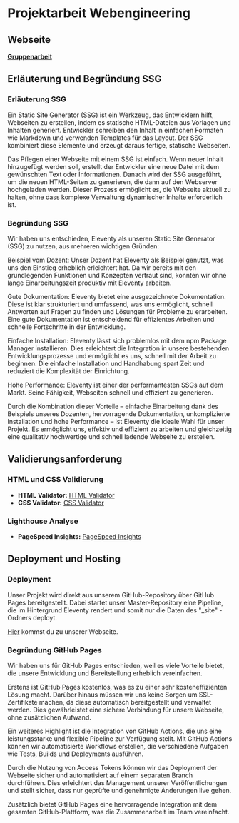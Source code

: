 # Projektarbeit Webengineering

## Webseite
**[Gruppenarbeit](https://dfahrni.github.io/SSG-11thy/)**

## Erläuterung und Begründung SSG

### Erläuterung SSG
Ein Static Site Generator (SSG) ist ein Werkzeug, das Entwicklern hilft, Webseiten zu erstellen, indem es statische HTML-Dateien aus Vorlagen und Inhalten generiert. Entwickler schreiben den Inhalt in einfachen Formaten wie Markdown und verwenden Templates für das Layout. Der SSG kombiniert diese Elemente und erzeugt daraus fertige, statische Webseiten.

Das Pflegen einer Webseite mit einem SSG ist einfach. Wenn neuer Inhalt hinzugefügt werden soll, erstellt der Entwickler eine neue Datei mit dem gewünschten Text oder Informationen. Danach wird der SSG ausgeführt, um die neuen HTML-Seiten zu generieren, die dann auf den Webserver hochgeladen werden. Dieser Prozess ermöglicht es, die Webseite aktuell zu halten, ohne dass komplexe Verwaltung dynamischer Inhalte erforderlich ist.

### Begründung SSG
Wir haben uns entschieden, Eleventy als unseren Static Site Generator (SSG) zu nutzen, aus mehreren wichtigen Gründen:

Beispiel vom Dozent: Unser Dozent hat Eleventy als Beispiel genutzt, was uns den Einstieg erheblich erleichtert hat. Da wir bereits mit den grundlegenden Funktionen und Konzepten vertraut sind, konnten wir ohne lange Einarbeitungszeit produktiv mit Eleventy arbeiten.

Gute Dokumentation: Eleventy bietet eine ausgezeichnete Dokumentation. Diese ist klar strukturiert und umfassend, was uns ermöglicht, schnell Antworten auf Fragen zu finden und Lösungen für Probleme zu erarbeiten. Eine gute Dokumentation ist entscheidend für effizientes Arbeiten und schnelle Fortschritte in der Entwicklung.

Einfache Installation: Eleventy lässt sich problemlos mit dem npm Package Manager installieren. Dies erleichtert die Integration in unsere bestehenden Entwicklungsprozesse und ermöglicht es uns, schnell mit der Arbeit zu beginnen. Die einfache Installation und Handhabung spart Zeit und reduziert die Komplexität der Einrichtung.

Hohe Performance: Eleventy ist einer der performantesten SSGs auf dem Markt. Seine Fähigkeit, Webseiten schnell und effizient zu generieren.

Durch die Kombination dieser Vorteile – einfache Einarbeitung dank des Beispiels unseres Dozenten, hervorragende Dokumentation, unkomplizierte Installation und hohe Performance – ist Eleventy die ideale Wahl für unser Projekt. Es ermöglicht uns, effektiv und effizient zu arbeiten und gleichzeitig eine qualitativ hochwertige und schnell ladende Webseite zu erstellen.

## Validierungsanforderung

### HTML und CSS Validierung
- **HTML Validator:** [HTML Validator](https://validator.w3.org/nu/?doc=https%3A%2F%2Fdfahrni.github.io%2FSSG-11thy%2F)
- **CSS Validator:** [CSS Validator](https://jigsaw.w3.org/css-validator/validator?uri=https%3A%2F%2Fdfahrni.github.io%2FSSG-11thy%2F&profile=css3svg&usermedium=all&warning=1&vextwarning=&lang=de)

### Lighthouse Analyse
- **PageSpeed Insights:** [PageSpeed Insights](https://pagespeed.web.dev/analysis/https-dfahrni-github-io-SSG-11thy/1lwpr6i6ue?form_factor=mobile)

## Deployment und Hosting

### Deployment
Unser Projekt wird direkt aus unserem GitHub-Repository über GitHub Pages bereitgestellt. Dabei startet unser Master-Repository eine Pipeline, die im Hintergrund Eleventy rendert und somit nur die Daten des "_site" -Ordners deployt.

[Hier](https://dfahrni.github.io/SSG-11thy/) kommst du zu unserer Webseite.

### Begründung GitHub Pages
Wir haben uns für GitHub Pages entschieden, weil es viele Vorteile bietet, die unsere Entwicklung und Bereitstellung erheblich vereinfachen.

Erstens ist GitHub Pages kostenlos, was es zu einer sehr kosteneffizienten Lösung macht. Darüber hinaus müssen wir uns keine Sorgen um SSL-Zertifikate machen, da diese automatisch bereitgestellt und verwaltet werden. Dies gewährleistet eine sichere Verbindung für unsere Webseite, ohne zusätzlichen Aufwand.

Ein weiteres Highlight ist die Integration von GitHub Actions, die uns eine leistungsstarke und flexible Pipeline zur Verfügung stellt. Mit GitHub Actions können wir automatisierte Workflows erstellen, die verschiedene Aufgaben wie Tests, Builds und Deployments ausführen.

Durch die Nutzung von Access Tokens können wir das Deployment der Webseite sicher und automatisiert auf einem separaten Branch durchführen. Dies erleichtert das Management unserer Veröffentlichungen und stellt sicher, dass nur geprüfte und genehmigte Änderungen live gehen.

Zusätzlich bietet GitHub Pages eine hervorragende Integration mit dem gesamten GitHub-Plattform, was die Zusammenarbeit im Team vereinfacht.



